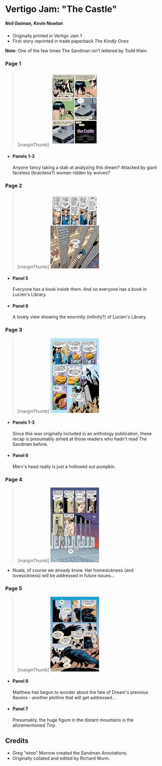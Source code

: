 # Vertigo Jam: "The Castle"

##### Neil Gaiman, Kevin Nowlan

- Originally printed in Vertigo Jam 1
- First story reprinted in trade paperback _The Kindly Ones_

**Note**: One of the few times The Sandman isn't lettered by Todd Klein.

### Page 1

> [marginThumb] ![page 1](thumbnails/sandman-vertigojam1/page01.jpg)

- #### Panels 1-3

  Anyone fancy taking a stab at analyzing this dream? Attacked by giant faceless (brainless?) women ridden by wolves?

### Page 2

> [marginThumb] ![page 2](thumbnails/sandman-vertigojam1/page02.jpg)

- #### Panel 5

  Everyone has a book inside them. And so everyone has a book in Lucien's Library.

- #### Panel 6

  A lovely view showing the enormity (infinity?) of Lucien's Library.

### Page 3

> [marginThumb] ![page 3](thumbnails/sandman-vertigojam1/page03.jpg)

- #### Panels 1-3

  Since this was originally included in an anthology publication, these recap is presumably aimed at those readers who hadn't read The Sandman before.

- #### Panel 6

  Merv's head really is just a hollowed out pumpkin.

### Page 4

> [marginThumb] ![page 4](thumbnails/sandman-vertigojam1/page04.jpg)

- Nuala, of course we already know. Her homesickness (and lovesickness) will be addressed in future issues...

### Page 5

> [marginThumb] ![page 5](thumbnails/sandman-vertigojam1/page05.jpg)

- #### Panel 6

  Matthew has begun to wonder about the fate of Dream's previous Ravens - another plotline that will get addressed...

- #### Panel 7

  Presumably, the huge figure in the distant mountains is the aforementioned _Tiny_.

## Credits

- Greg "elmo" Morrow created the Sandman Annotations.
- Originally collated and edited by Richard Munn.
